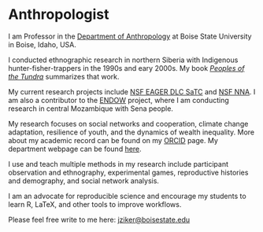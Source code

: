 # Anthropologist
I am Professor in the [Department of Anthropology](https://www.boisestate.edu/anthropology/) at Boise State University in Boise, Idaho, USA. 

I conducted ethnographic research in northern Siberia with Indigenous hunter-fisher-trappers in the 1990s and eary 2000s. My book [_Peoples of the Tundra_](https://www.waveland.com/browse.php?t=30) summarizes that work.

My current research projects include [NSF EAGER DLC SaTC](https://www.nsf.gov/awardsearch/showAward?AWD_ID=2210082) and [NSF NNA](https://www.nsf.gov/awardsearch/showAward?AWD_ID=2126794). I am also a contributor to the [ENDOW](https://endowproject.github.io/) project, where I am conducting research in central Mozambique with Sena people. 

My research focuses on social networks and cooperation, climate change adaptation, resilience of youth, and the dynamics of wealth inequality. More about my academic record can be found on my [ORCID](https://orcid.org/0000-0001-9059-5594) page. My department webpage can be found [here](https://www.boisestate.edu/anthropology/our-team/directory/john-ziker/).

I use and teach multiple methods in my research include participant observation and ethnography, experimental games, reproductive histories and demography, and social network analysis.

I am an advocate for reproducible science and encourage my students to learn R, LaTeX, and other tools to improve workflows.

Please feel free write to me here: jziker@boisestate.edu
